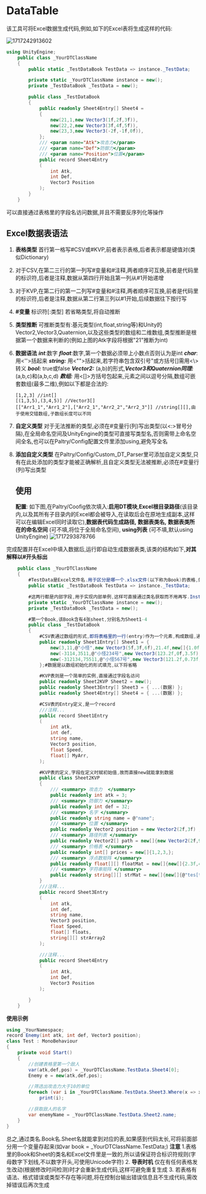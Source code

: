 # DataTable

该工具可将Excel数据生成代码,例如,如下的Excel表将生成这样的代码:

![1717242913602](image/DataTable/1717242913602.png)

```C#
using UnityEngine;
	public class _YourDTClassName
	{
		public static _TestDataBook TestData => instance._TestData;

		private static _YourDTClassName instance = new();
		private _TestDataBook _TestData = new();

		public class _TestDataBook
		{
			public readonly Sheet4Entry[] Sheet4 =
			{
				new(21,1,new Vector3(1f,2f,3f)),
				new(22,2,new Vector3(3f,4f,5f)),
				new(23,3,new Vector3(-2f,-1f,0f)),
			};
			/// <param name="Atk">攻击力</param>
			/// <param name="Def">防御力</param>
			/// <param name="Position">位置</param>
			public record Sheet4Entry
			(
				int Atk,
				int Def,
				Vector3 Position
			);
		}
	}
```

可以直接通过表格里的字段名访问数据,并且不需要反序列化等操作

## Excel数据表语法

1. **表格类型** 首行第一格写#CSV或#KVP,前者表示表格,后者表示都是键值对(类似Dictionary)
2. 对于CSV,在第二三行的第一列写#变量和#注释,两者顺序可互换,前者是代码里的标识符,后者是注释,数据从第四行开始且第一列从#1开始递增
3. 对于KVP,在第二行的第一二列写#变量和#注释,两者顺序可互换,前者是代码里的标识符,后者是注释,数据从第二行第三列以#1开始,后续数据往下按行写
4. **#变量** 标识符[:类型] 若省略类型,将自动推断
5. **类型推断** 可推断类型有:基元类型(int,float,string等)和Unity的Vector2,Vector3,Quaternion,以及这些类型的数组和二维数组,类型推断是根据第一个数据来判断的(例如上图的Atk字段将根据"21"推断为int)
6. **数据语法** ***int***:数字  ***float***:数字,第一个数据必须带上小数点否则认为是int  ***char***:用<''>括起来  ***string:*** 用<"">括起来,若字符串包含双引号"或方括号[]需用<\\>转义 ***bool:*** true或false ***Vector2:*** (a,b)的形式,***Vector3和Quaternion同理:*** (a,b,c)和(a,b,c,d)
   ***数组:*** 用<[]>方括号包起来,元素之间以逗号分隔,数组可嵌套数组(最多二维),例如以下都是合法的:

   ```
   [1,2,3] //int[]
   [(1,3,5),(3,4,5)] //Vector3[]
   [["Arr1_1","Arr1_2"],["Arr2_1","Arr2_2","Arr2_3"]] //string[][],由于使用交错数组,子数组长度可以不同
   ```
7. **自定义类型** 对于无法推断的类型,必须在#变量行(列)写出类型(以<:>冒号分隔),在全局命名空间及UnityEngine的类型可直接写类型名,否则需带上命名空间全名,也可以在Paltry/Config配置文件里添加using,避免写全名
8. **添加自定义类型** 在Paltry/Config/Custom_DT_Parser里可添加自定义类型,只有在此处添加的类型才能被正确解析,且自定义类型无法被推断,必须在#变量行(列)写出类型

   ## 使用

   **配置**: 如下图,在Paltry/Coofig依次填入:**启用DT模块**,**Excel根目录路径**(该目录内,以及其所有子目录内的Excel都会被导入,在读取后会在原地生成副本,这样可以在编辑Excel同时读取它),**数据表代码生成路径,** **数据表类名,** **数据表类所在的命名空间** (可不填,将位于全局命名空间), **using列表** (可不填,默认using UnityEngine)
   ![1717293878766](image/DataTable/1717293878766.png)

完成配置并在Excel中填入数据后,运行即自动生成数据表类,该类的结构如下,**对其解释以#开头标出**

```C#
	public class _YourDTClassName
	{
		#TestData是Excel文件名.用于区分是哪一个.xlsx文件(以下称为Book)的表格,如果有多个Book,该字段也会对应生成
		public static _TestDataBook TestData => instance._TestData;

		#这两行都是内部字段,用于实现内部单例,这样可直接通过类名获取而不用再写.Instance
		private static _YourDTClassName instance = new();
		private _TestDataBook _TestData = new();

		#第一个Book,该Book含有4张sheet,分别名为Sheet1-4
		public class _TestDataBook
		{
			#CSV表通过数组的形式,即将表格里的一行(entry)作为一个元素,构成数组,通过下标获取到哪一行的元素,再根据字段获取对应属性
			public readonly Sheet1Entry[] Sheet1 = {
				new(3,11,@"小怪",new Vector3(5f,3f,6f),21.4f,new[]{1.0f,2f,3f,},true,new Quaternion(1f,3f,4f,5f)),
				new(-3114,3511,@"小怪234号",new Vector3(123.2f,0f,3.5f),32.4f,new[]{1f,2f,3f,3f,6f,0f,},false,new Quaternion(1f,3f,4f,5f)),
				new(-312134,75511,@"小怪567号",new Vector3(121.2f,0.73f,.01f),37.4f,new[]{1f,2f,5f,53f,2.2f,3f,3f,6f,0f,},false,new Quaternion(1f,3f,4f,5f)),
			};#数据是以数组初始化的形式填充,以下将省略

			#KVP表则是一个简单的实例,直接通过字段名访问
			public readonly Sheet2KVP Sheet2 = new();
			public readonly Sheet3Entry[] Sheet3 = { ...(数据) };
			public readonly Sheet4Entry[] Sheet4 = { ...(数据) };

			#CSV表的Entry定义,是一个record
			///注释...
			public record Sheet1Entry
			(
				int atk,
				int def,
				string name,
				Vector3 position,
				float Speed,
				float[] MyArr,
			);

			#KVP表的定义,字段在定义时赋初始值,故而直接new就能拿到数据
			public class Sheet2KVP
			{
				/// <summary> 攻击力  </summary>
				public readonly int atk = 3;
				/// <summary> 防御力 </summary>
				public readonly int def = 32;
				/// <summary> 名字 </summary>
				public readonly string name = @"name";
				/// <summary> 位置 </summary>
				public readonly Vector2 position = new Vector2(2f,3f) ;
				/// <summary> 路径列表 </summary>
				public readonly Vector2[] path = new[]{new Vector2(2f,95f),new Vector2(13f,4f),};
				/// <summary> 价格表 </summary>
				public readonly int[] prices = new[]{1,2,3,};
				/// <summary> 浮点数矩阵 </summary>
				public readonly float[][] floatMat = new[]{new[]{2.3f,4.6f,9.0f,},new[]{23f,4f,5.2f,},};
				/// <summary> 字符串矩阵 </summary>
				public readonly string[][] strMat = new[]{new[]{@"tes[t]1""",@"e",},new[]{@"""i.s}""",@"we",},};
			}
            ///注释...
            public record Sheet3Entry
			(
				int atk,
				int def,
				string name,
				Vector3 position,
				float Speed,
				float[] floats,
				string[][] strArray2
			);

            ///注释...
            public record Sheet4Entry
			(
				int Atk,
				int Def,
				Vector3 Position
			);

		}
	}
```

**使用示例**

```C#
using _YourNamespace;
record Enemy(int atk, int def, Vector3 position);
class Test : MonoBehaviour
{
    private void Start()
    {
        //创建表格里第一个敌人
        var(atk,def,pos) = _YourDTClassName.TestData.Sheet4[0];
        Enemy e = new(atk,def,pos);

        //筛选出攻击力大于10的单位
        foreach (var i in _YourDTClassName.TestData.Sheet3.Where(x => x.atk > 10))
            print(i);

        //获取敌人的名字
        var enemyName = _YourDTClassName.TestData.Sheet2.name;
    }
}

```

总之,通过类名.Book名.Sheet名就能拿到对应的表,如果感到代码太长,可将前面部分用一个变量存起来(如var book = _YourDTClassName.TestData;)
**注意**
1.表格里的Book和Sheet的类名和Excel文件里是一致的,所以请保证符合标识符规则(字母数字下划线,不以数字开头,可使用Unicode字符)
2. **导表时机** 仅在有任何表格发生改动(根据修改时间检测)时才会重新生成代码,这样可避免重复生成
3. 若表格有语法、格式错误或类型不存在等问题,将在控制台输出错误信息且不生成代码,需改掉错误后再次生成
